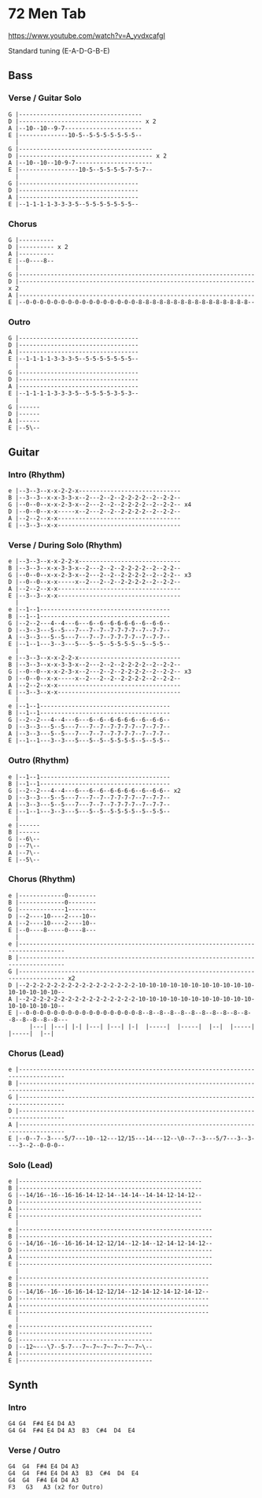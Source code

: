 # 72 Men Tab

<https://www.youtube.com/watch?v=A_yvdxcafgI>

Standard tuning (E-A-D-G-B-E)

## Bass

### Verse / Guitar Solo

    G |-----------------------------------
    D |----------------------------------- x 2
    A |--10--10--9-7----------------------
    E |--------------10-5--5-5-5-5-5-5-5--
      |
    G |--------------------------------------
    D |-------------------------------------- x 2
    A |--10--10--10-9-7----------------------
    E |-----------------10-5--5-5-5-5-7-5-7--
      |
    G |----------------------------------
    D |----------------------------------
    A |----------------------------------
    E |--1-1-1-1-3-3-3-5--5-5-5-5-5-5-5--

### Chorus

    G |----------
    D |---------- x 2
    A |----------
    E |--0----8--
      |
    G |-------------------------------------------------------------------
    D |------------------------------------------------------------------- x 2
    A |-------------------------------------------------------------------
    E |--0-0-0-0-0-0-0-0-0-0-0-0-0-0-0-0-8-8-8-8-8-8-8-8-8-8-8-8-8-8-8-8--

### Outro

    G |----------------------------------
    D |----------------------------------
    A |----------------------------------
    E |--1-1-1-1-3-3-3-5--5-5-5-5-5-5-5--
      |
    G |----------------------------------
    D |----------------------------------
    A |----------------------------------
    E |--1-1-1-1-3-3-3-5--5-5-5-5-3-5-3--
      |
    G |------
    D |------
    A |------
    E |--5\--

## Guitar

### Intro (Rhythm)

    e |--3--3--x-x-2-2-x-----------------------------
    B |--3--3--x-x-3-3-x--2---2--2--2-2-2-2--2--2-2--
    G |--0--0--x-x-2-3-x--2---2--2--2-2-2-2--2--2-2-- x4
    D |--0--0--x-x-----x--2---2--2--2-2-2-2--2--2-2--
    A |--2--2--x-x-----------------------------------
    E |--3--3--x-x-----------------------------------

### Verse / During Solo (Rhythm)

    e |--3--3--x-x-2-2-x-----------------------------
    B |--3--3--x-x-3-3-x--2---2--2--2-2-2-2--2--2-2--
    G |--0--0--x-x-2-3-x--2---2--2--2-2-2-2--2--2-2-- x3
    D |--0--0--x-x-----x--2---2--2--2-2-2-2--2--2-2--
    A |--2--2--x-x-----------------------------------
    E |--3--3--x-x-----------------------------------
      |
    e |--1--1-------------------------------------
    B |--1--1-------------------------------------
    G |--2--2---4--4---6---6--6--6-6-6-6--6--6-6--
    D |--3--3---5--5---7---7--7--7-7-7-7--7--7-7--
    A |--3--3---5--5---7---7--7--7-7-7-7--7--7-7--
    E |--1--1---3--3---5---5--5--5-5-5-5--5--5-5--
      |
    e |--3--3--x-x-2-2-x-----------------------------
    B |--3--3--x-x-3-3-x--2---2--2--2-2-2-2--2--2-2--
    G |--0--0--x-x-2-3-x--2---2--2--2-2-2-2--2--2-2-- x3
    D |--0--0--x-x-----x--2---2--2--2-2-2-2--2--2-2--
    A |--2--2--x-x-----------------------------------
    E |--3--3--x-x-----------------------------------
      |
    e |--1--1-------------------------------------
    B |--1--1-------------------------------------
    G |--2--2---4--4---6---6--6--6-6-6-6--6--6-6--
    D |--3--3---5--5---7---7--7--7-7-7-7--7--7-7--
    A |--3--3---5--5---7---7--7--7-7-7-7--7--7-7--
    E |--1--1---3--3---5---5--5--5-5-5-5--5--5-5--

### Outro (Rhythm)

    e |--1--1-------------------------------------
    B |--1--1-------------------------------------
    G |--2--2---4--4---6---6--6--6-6-6-6--6--6-6-- x2
    D |--3--3---5--5---7---7--7--7-7-7-7--7--7-7--
    A |--3--3---5--5---7---7--7--7-7-7-7--7--7-7--
    E |--1--1---3--3---5---5--5--5-5-5-5--5--5-5--
      |
    e |------
    B |------
    G |--6\--
    D |--7\--
    A |--7\--
    E |--5\--    

### Chorus (Rhythm)

    e |-------------0--------
    B |-------------0--------
    G |-------------1--------
    D |--2----10----2----10--
    A |--2----10----2----10--
    E |--0----8-----0----8---
      |
    e |-----------------------------------------------------------------------------------
    B |-----------------------------------------------------------------------------------
    G |----------------------------------------------------------------------------------- x2
    D |--2-2-2-2-2-2-2-2-2-2-2-2-2-2-2-2-10-10-10-10-10-10-10-10-10-10-10-10-10-10-10-10--
    A |--2-2-2-2-2-2-2-2-2-2-2-2-2-2-2-2-10-10-10-10-10-10-10-10-10-10-10-10-10-10-10-10--
    E |--0-0-0-0-0-0-0-0-0-0-0-0-0-0-0-0-8--8--8--8--8--8--8--8--8--8--8--8--8--8--8--8---
          |---| |---| |-| |---| |---| |-|  |-----|  |-----|  |--|  |-----|  |-----|  |--|

### Chorus (Lead)

    e |-----------------------------------------------------------------------------------
    B |-----------------------------------------------------------------------------------
    G |-----------------------------------------------------------------------------------
    D |-----------------------------------------------------------------------------------
    A |-----------------------------------------------------------------------------------
    E |--0--7--3----5/7---10--12---12/15---14---12--\0--7--3---5/7---3--3----3--2--0-0-0--

### Solo (Lead)

    e |----------------------------------------------------
    B |----------------------------------------------------
    G |--14/16--16--16-16-14-12-14--14-14--14-14-12-14-12--
    D |----------------------------------------------------
    A |----------------------------------------------------
    E |----------------------------------------------------
      |
    e |-------------------------------------------------------
    B |-------------------------------------------------------
    G |--14/16--16--16-16-14-12-12/14--12-14--12-14-12-14-12--
    D |-------------------------------------------------------
    A |-------------------------------------------------------
    E |-------------------------------------------------------
      |
    e |------------------------------------------------------
    B |------------------------------------------------------
    G |--14/16--16--16-16-14-12-12/14--12-14-12-14-12-14-12--
    D |------------------------------------------------------
    A |------------------------------------------------------
    E |------------------------------------------------------
      |
    e |--------------------------------------
    B |--------------------------------------
    G |--------------------------------------
    D |--12~---\7--5-7---7~-7~-7~-7~-7~-7~\--
    A |--------------------------------------
    E |--------------------------------------

## Synth

### Intro

    G4 G4  F#4 E4 D4 A3
    G4 G4  F#4 E4 D4 A3  B3  C#4  D4  E4

### Verse / Outro

    G4  G4  F#4 E4 D4 A3
    G4  G4  F#4 E4 D4 A3  B3  C#4  D4  E4
    G4  G4  F#4 E4 D4 A3
    F3   G3   A3 (x2 for Outro)
